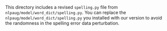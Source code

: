 
This directory includes a revised `spelling.py` file from `nlpaug/model/word_dict/spelling.py`. 
You can replace the `nlpaug/model/word_dict/spelling.py` you installed with our version to avoid the randomness in the spelling error data perturbation.
